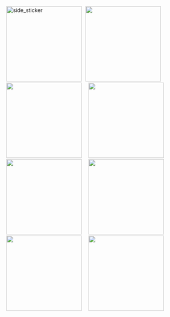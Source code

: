 <!--## Hi there 👋
## new wave
**moonmain/moonmain** is a ✨ _special_ ✨ repository because its `README.md` (this file) appears on your GitHub profile.

Here are some ideas to get you started:

- 🔭 I’m currently working on ...
- 🌱 I’m currently learning ...
- 👯 I’m looking to collaborate on ...
- 🤔 I’m looking for help with ...
- 💬 Ask me about ...
- 📫 How to reach me: ...
- 😄 Pronouns: ...
- ⚡ Fun fact: ...
-->
<img align="left" width=200px height=200px alt="side_sticker" src="https://media.giphy.com/media/TEnXkcsHrP4YedChhA/giphy.gif" />
<!--<code> <img height="120" src="https://www.vectorlogo.zone/logos/mysql/mysql-ar21.svg"> </code>-->
<code> <img height="200" src="https://www.vectorlogo.zone/logos/minecraft/minecraft-icon.svg"> </code>
<code> <img height="200" src="https://www.vectorlogo.zone/logos/archlinux/archlinux-ar21.svg"> </code>
<code> <img height="200" src="https://www.vectorlogo.zone/logos/vim/vim-ar21.svg"> </code>
<code> <img height="200" src="https://www.vectorlogo.zone/logos/neovimio/neovimio-icon.svg"> </code>
<code> <img height="200" src="https://www.vectorlogo.zone/logos/apple_xcode/apple_xcode-ar21.svg"> </code>
<code> <img height="200" src="https://www.vectorlogo.zone/logos/dartlang/dartlang-ar21.svg"> </code>
<code> <img height="200" src="https://www.vectorlogo.zone/logos/kotlinlang/kotlinlang-ar21.svg"> </code>

